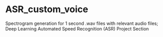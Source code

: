 # ASR_custom_voice
Spectrogram generation for 1 second .wav files with relevant audio files; Deep Learning Automated Speed Recognition (ASR) Project Section
